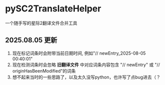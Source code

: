 # pySC2TranslateHelper
 一个随手写的星际2翻译文件合并工具

## 2025.08.05 更新
 1. 现在标记词条时会附带当前日期时间, 例如"// newEntry_2025-08-05 00:40:01"
 2. 现在检测词条时会忽略 <b>旧翻译文件</b> 中对应词条内容包含 "// newEntry" 或 "// originHasBeenModified"的词条
 3. 想不起来当时的一些思路了，以及太久没写python，也许写了点bug进去（？
